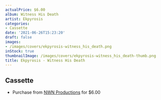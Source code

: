 ```yaml
---
actualPrice: $6.00
album: Witness His Death
artist: Ekpyrosis
categories:
- Cassette
date: '2021-06-26T15:23:20'
draft: false
images:
- /images/covers/ekpyrosis-witness_his_death.png
inStock: true
thumbnailImage: /images/covers/ekpyrosis-witness_his_death-thumb.png
title: Ekpyrosis - Witness His Death
---
```


## Cassette
* Purchase from [NWN Productions](http://shop.nwnprod.com/index.php?route=product/product&path=73&product_id=1413&sort=pd.name&order=ASC) for $6.00
